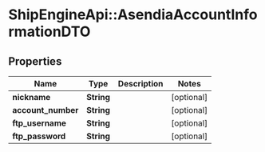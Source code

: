 # ShipEngineApi::AsendiaAccountInformationDTO

## Properties
Name | Type | Description | Notes
------------ | ------------- | ------------- | -------------
**nickname** | **String** |  | [optional] 
**account_number** | **String** |  | [optional] 
**ftp_username** | **String** |  | [optional] 
**ftp_password** | **String** |  | [optional] 


